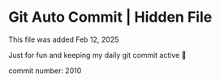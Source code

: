# Git Auto Commit | Hidden File

This file was added Feb 12, 2025

Just for fun and keeping my daily git commit active 🤪

commit number: 2010

